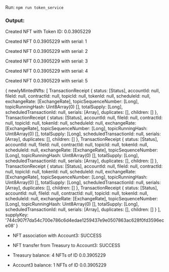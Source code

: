 Run: `npm run token_service`

### Output:

Created NFT with Token ID: 0.0.3905229 

Created NFT 0.0.3905229 with serial: 1 

Created NFT 0.0.3905229 with serial: 2 

Created NFT 0.0.3905229 with serial: 3 

Created NFT 0.0.3905229 with serial: 4 

Created NFT 0.0.3905229 with serial: 5 

{
  newlyMintedNfts: [
    TransactionReceipt {
      status: [Status],
      accountId: null,
      fileId: null,
      contractId: null,
      topicId: null,
      tokenId: null,
      scheduleId: null,
      exchangeRate: [ExchangeRate],
      topicSequenceNumber: [Long],
      topicRunningHash: Uint8Array(0) [],
      totalSupply: [Long],
      scheduledTransactionId: null,
      serials: [Array],
      duplicates: [],
      children: []
    },
    TransactionReceipt {
      status: [Status],
      accountId: null,
      fileId: null,
      contractId: null,
      topicId: null,
      tokenId: null,
      scheduleId: null,
      exchangeRate: [ExchangeRate],
      topicSequenceNumber: [Long],
      topicRunningHash: Uint8Array(0) [],
      totalSupply: [Long],
      scheduledTransactionId: null,
      serials: [Array],
      duplicates: [],
      children: []
    },
    TransactionReceipt {
      status: [Status],
      accountId: null,
      fileId: null,
      contractId: null,
      topicId: null,
      tokenId: null,
      scheduleId: null,
      exchangeRate: [ExchangeRate],
      topicSequenceNumber: [Long],
      topicRunningHash: Uint8Array(0) [],
      totalSupply: [Long],
      scheduledTransactionId: null,
      serials: [Array],
      duplicates: [],
      children: []
    },
    TransactionReceipt {
      status: [Status],
      accountId: null,
      fileId: null,
      contractId: null,
      topicId: null,
      tokenId: null,
      scheduleId: null,
      exchangeRate: [ExchangeRate],
      topicSequenceNumber: [Long],
      topicRunningHash: Uint8Array(0) [],
      totalSupply: [Long],
      scheduledTransactionId: null,
      serials: [Array],
      duplicates: [],
      children: []
    },
    TransactionReceipt {
      status: [Status],
      accountId: null,
      fileId: null,
      contractId: null,
      topicId: null,
      tokenId: null,
      scheduleId: null,
      exchangeRate: [ExchangeRate],
      topicSequenceNumber: [Long],
      topicRunningHash: Uint8Array(0) [],
      totalSupply: [Long],
      scheduledTransactionId: null,
      serials: [Array],
      duplicates: [],
      children: []
    }
  ],
  supplyKey: '744c907f7da54c700e786c6d4edae1259437e9e0507863ac628f0fd3596ece08'
}
- NFT association with Account3: SUCCESS


- NFT transfer from Treasury to Account3: SUCCESS 

- Treasury balance: 4 NFTs of ID 0.0.3905229
- Account3 balance: 1 NFTs of ID 0.0.3905229